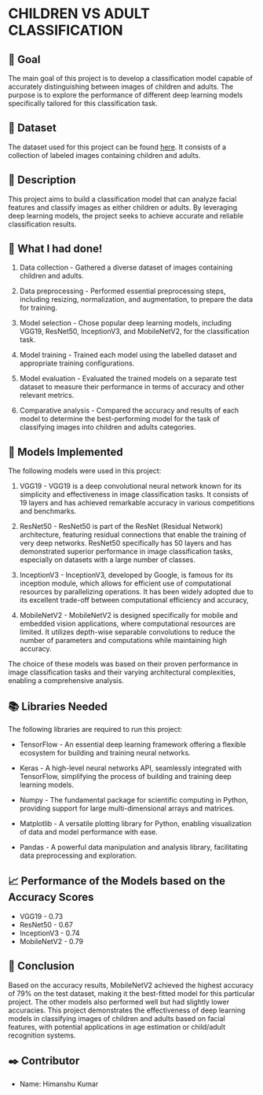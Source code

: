 # CHILDREN VS ADULT CLASSIFICATION

## 🎯 Goal

The main goal of this project is to develop a classification model capable of accurately distinguishing between images of children and adults. The purpose is to explore the performance of different deep learning models specifically tailored for this classification task.

## 🧵 Dataset

The dataset used for this project can be found [here](https://www.kaggle.com/datasets/die9origephit/children-vs-adults-images). It consists of a collection of labeled images containing children and adults.

## 🧾 Description

This project aims to build a classification model that can analyze facial features and classify images as either children or adults. By leveraging deep learning models, the project seeks to achieve accurate and reliable classification results.

## 🧮 What I had done!

1.	Data collection - Gathered a diverse dataset of images containing children and adults.
   
2.	Data preprocessing - Performed essential preprocessing steps, including resizing, normalization, and augmentation, to prepare the data for training.
   
3.	Model selection - Chose popular deep learning models, including VGG19, ResNet50, InceptionV3, and MobileNetV2, for the classification task.
   
4.	Model training - Trained each model using the labelled dataset and appropriate training configurations.
   
5.	Model evaluation - Evaluated the trained models on a separate test dataset to measure their performance in terms of accuracy and other relevant metrics.
    
6.	Comparative analysis - Compared the accuracy and results of each model to determine the best-performing model for the task of classifying images into children and adults categories.

## 🚀 Models Implemented

The following models were used in this project:

1.	VGG19 - VGG19 is a deep convolutional neural network known for its simplicity and effectiveness in image classification tasks. It consists of 19 layers and has achieved remarkable accuracy in various competitions and benchmarks.
   
2.	ResNet50 - ResNet50 is part of the ResNet (Residual Network) architecture, featuring residual connections that enable the training of very deep networks. ResNet50 specifically has 50 layers and has demonstrated superior performance in image classification tasks, especially on datasets with a large number of classes.
   
3.	InceptionV3 - InceptionV3, developed by Google, is famous for its inception module, which allows for efficient use of computational resources by parallelizing operations. It has been widely adopted due to its excellent trade-off between computational efficiency and accuracy,
   
4.	MobileNetV2 - MobileNetV2 is designed specifically for mobile and embedded vision applications, where computational resources are limited. It utilizes depth-wise separable convolutions to reduce the number of parameters and computations while maintaining high accuracy.

The choice of these models was based on their proven performance in image classification tasks and their varying architectural complexities, enabling a comprehensive analysis.

## 📚 Libraries Needed

The following libraries are required to run this project:
 -  TensorFlow - An essential deep learning framework offering a flexible ecosystem for building and training neural networks.
   
 - 	Keras - A high-level neural networks API, seamlessly integrated with TensorFlow, simplifying the process of building and training deep learning models.
   
 -  Numpy - The fundamental package for scientific computing in Python, providing support for large multi-dimensional arrays and matrices.
   
 - 	Matplotlib - A versatile plotting library for Python, enabling visualization of data and model performance with ease.
   
 -	Pandas - A powerful data manipulation and analysis library, facilitating data preprocessing and exploration.


## 📈 Performance of the Models based on the Accuracy Scores

- VGG19 - 0.73
- ResNet50 - 0.67
- InceptionV3 - 0.74
- MobileNetV2 - 0.79

## 📢 Conclusion

Based on the accuracy results, MobileNetV2 achieved the highest accuracy of 79% on the test dataset, making it the best-fitted model for this particular project. The other models also performed well but had slightly lower accuracies. 
This project demonstrates the effectiveness of deep learning models in classifying images of children and adults based on facial features, with potential applications in age estimation or child/adult recognition systems.

## ✒️ Contributor
- Name: Himanshu Kumar
